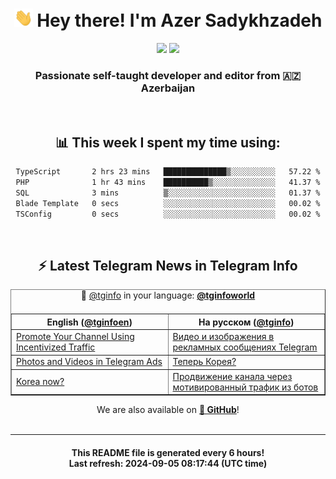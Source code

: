 <div align="center">
	<div>
		<h1>
      <img src="./assets/hi.gif" width="30px"> Hey there! I'm Azer Sadykhzadeh
    </h1>
    <img height="18" src="https://komarev.com/ghpvc/?username=sadykhzadeh&label=Views&color=2081c1&style=flat-square" />
		<a href="https://wakatime.com/Azer"> <img height="18" src="https://wakatime.com/badge/user/f80ae27a-c328-426f-a381-bc84136e2dd6.svg" /> </a>
    <h3>
      Passionate self-taught developer and editor from 🇦🇿 Azerbaijan
    </h3>
  </div>
  <br>

<h2>📊 This week I spent my time using:</h2>

<!--START_SECTION:waka-->

```txt
TypeScript       2 hrs 23 mins   ██████████████▒░░░░░░░░░░   57.22 %
PHP              1 hr 43 mins    ██████████▒░░░░░░░░░░░░░░   41.37 %
SQL              3 mins          ▒░░░░░░░░░░░░░░░░░░░░░░░░   01.37 %
Blade Template   0 secs          ░░░░░░░░░░░░░░░░░░░░░░░░░   00.02 %
TSConfig         0 secs          ░░░░░░░░░░░░░░░░░░░░░░░░░   00.02 %
```

<!--END_SECTION:waka-->

<br>

<h2>⚡️ Latest Telegram News in Telegram Info</h2>
  <table border>
		<tr>
			<th width="50%">English (<a href="https://t.me/tginfoen">@tginfoen</a>)</th>
			<th>На русском (<a href="https://t.me/tginfo">@tginfo</a>)</th>
		</tr>
		<caption>🚩 <a href="https://t.me/tginfo">@tginfo</a> in your language: <a href="https://t.me/tginfoworld"><b>@tginfoworld</b></a><caption/>
  <tr><td><a href="https://t.me/tginfoen/1971">Promote Your Channel Using Incentivized Traffic</a></td>
    <td><a href="https://t.me/tginfo/4108">Видео и изображения в рекламных сообщениях Telegram</a></td></tr><tr><td><a href="https://t.me/tginfoen/1970">Photos and Videos in Telegram Ads</a></td>
    <td><a href="https://t.me/tginfo/4107">Теперь Корея?</a></td></tr><tr><td><a href="https://t.me/tginfoen/1969">Korea now?</a></td>
    <td><a href="https://t.me/tginfo/4106">Продвижение канала через мотивированный трафик из ботов</a></td></tr>
</table>
We are also available on <a href="https://github.com/tginfo"><b>🐙 GitHub</b></a>!
</div>

<br>
<hr>
<h4 align="center">This README file is generated <b>every 6 hours</b>!</br>Last refresh: <b>2024-09-05 08:17:44 (UTC time)</b></h4>
